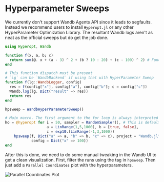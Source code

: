 # Hyperparameter Sweeps

We currently don't support Wandb Agents API since it leads to segfaults. Instead we recommend users
to install `Hyperopt.jl` or any other HyperParameter Optimization Library. The resultant Wandb logs
aren't as neat as the official sweeps but do get the job done.

```julia
using Hyperopt, Wandb

function f(x, a, b; c)
  return sum(@. x + (a - 3) ^ 2 + (b ? 10 : 20) + (c - 100) ^ 2) # Function to minimize
end

# This function dispatch must be present
# `lg` can be `WandbBackend` if using that with HyperParameter Sweep
function f(lg::WandbLogger, config)
  res = f(config["x"], config["a"], config["b"]; c = config["c"])
  Wandb.log(lg, Dict("result" => res))
  return res
end

hpsweep = WandbHyperParameterSweep()

# Main macro. The first argument to the for loop is always interpreted as the number of iterations
ho = @hyperopt for i = 50, sampler = RandomSampler(), # This is default if none provided
                   a = LinRange(1,5,1000), b = [true, false],
                   c = exp10.(LinRange(-1,3,1000))
    hpsweep(f, Dict("a" => a, "b" => b, "c" => c), project = "Wandb.jl",
            config = Dict("x" => 100))
end
```

After this is done, we need to do some manual tweaking in the Wandb UI to get a clean
visualization. First, filter the runs using the tag in `hpsweep`. Then just add a
`Parallel Coordinates` plot with the hyperparameters.

![Parallel Coordinates Plot](https://i.imgur.com/89RtziT.png)
